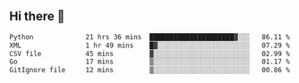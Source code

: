 ## Hi there 👋

<!--
**alihaqberdi/alihaqberdi** is a ✨ _special_ ✨ repository because its `README.md` (this file) appears on your GitHub profile.

Here are some ideas to get you started:

- 🔭 I’m currently working on ...
- 🌱 I’m currently learning ...
- 👯 I’m looking to collaborate on ...
- 🤔 I’m looking for help with ...
- 💬 Ask me about ...
- 📫 How to reach me: ...
- 😄 Pronouns: ...
- ⚡ Fun fact: ...
-->

<!--START_SECTION:waka-->

```txt
Python             21 hrs 36 mins  █████████████████████▓░░░   86.11 %
XML                1 hr 49 mins    █▓░░░░░░░░░░░░░░░░░░░░░░░   07.29 %
CSV file           45 mins         ▓░░░░░░░░░░░░░░░░░░░░░░░░   02.99 %
Go                 17 mins         ▒░░░░░░░░░░░░░░░░░░░░░░░░   01.17 %
GitIgnore file     12 mins         ▒░░░░░░░░░░░░░░░░░░░░░░░░   00.86 %
```

<!--END_SECTION:waka-->
